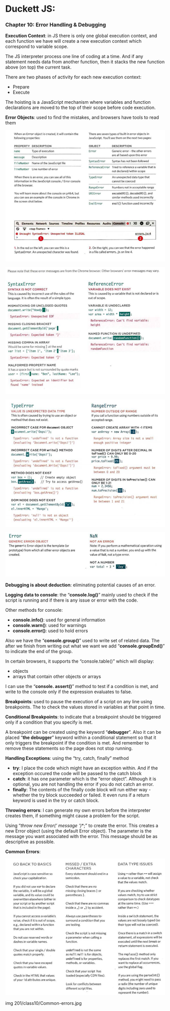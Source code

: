 # Duckett JS: 

### Chapter 10: Error Handling & Debugging 

**Execution Context**: in JS there is only one global execution context, and each function we have will create a new execution context which correspond to variable scope. <br>

The JS interpreter process one line of coding at a time. And if any statement needs data from another function, then it stacks the new function above (on top) the current task.

There are two phases of activity for each new execution context: 
 -	Prepare
 -	Execute



The hoisting is a JavaScript mechanism where variables and function declarations are moved to the top of their scope before code execution.



**Error Objects**: used to find the mistakes, and browsers have tools to read them


![Error objects 1](../img/class10/error-objects.jpg) <br>


![Error objects 2](../img/class10/error-objects-2.jpg) <br>

![Error objects 3](../img/class10/error-objects-3.jpg) <br>


![Error objects 4](../img/class10/error-objects-4.jpg) <br>


**Debugging is about deduction**: eliminating potential causes of an error.

**Logging data to console**: the “**console.log()**” mainly used to check if the script is running and if there is any issue or error with the code.

Other methods for console: 
 -	**console.info()**: used for general information
 -	**console.warn()**: used for warnings
 -	**console.error()**: used to hold errors


Also we have the “**console.group()**” used to write set of related data. The after we finish from writing out what we want we add “**console.groupEnd()**” to indicate the end of the group.

In certain browsers, it supports the “console.table()” which will display:
 -	objects
 -	arrays that contain other objects or arrays
	

I can use the “**console. assert()**” method to test if a condition is met, and write to the console only if the expression evaluates to false.


**Breakpoints**: used to pause the execution of a script on any line using breakpoints. The to check the values stored in variables at that point in time.

**Conditional Breakpoints**:  to indicate that a breakpoint should be triggered only if a condition that you specify is met.

A breakpoint can be created using the keyword “**debugger**”. Also it can be placed “**the debugger**” keyword within a conditional statement so that it only triggers the breakpoint if the condition is met. And remember to remove these statements so the page does not stop running.



**Handling Exceptions**: using the “try, catch, finally” method
 -	**try**: I place the code which might have an exception within. And if the exception occured the code will be passed to the catch block<br>
 -	**catch**: it has one parameter which is the “error object”. Although it is optional, you are not handling the error if you do not catch an error.<br>
 -	**finally**: The contents of the finally code block will run either way - whether the try block succeeded or failed. It even runs if a return keyword is used in the try or catch block.



**Throwing errors**: I can generate my own errors before the interpreter creates them, if something might cause a problem for the script. 

Using “**throw new Error*(‘ message ‘)**;” to create the error. This creates a new Error object (using the default Error object). The parameter is the message you want associated with the error. This message should be as descriptive as possible.



**Common Errors**:



![Common Errors](../img-201/class10/Common-errors.jpg)



img 201/class10/Common-errors.jpg


